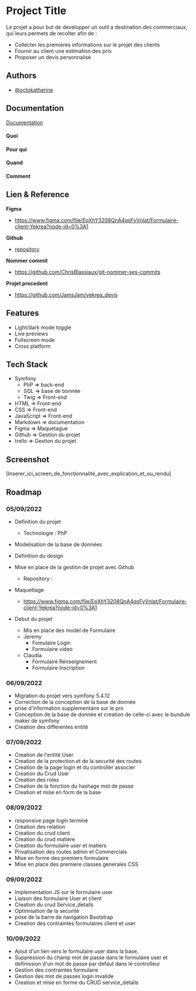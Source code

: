 
# Project Title

Le projet a pour but de developper un outil a destination des commerciaux,  <br>
qui leurs permets de recolter afin de : 
-   Collecter les premieres informations sur le projet des clients
-   Fournir au client une estimation des prix
-   Proposer un devis personnalisé


## Authors

- [@octokatherine](https://www.github.com/octokatherine)


## Documentation

[Documentation](https://linktodocumentation)

#### Quoi
#### Pour qui
#### Quand
#### Comment


## Lien & Reference

**Figma**
-   https://www.figma.com/file/EpXhY3208QnA4qsFyVnlat/Formulaire-client-Yekrea?node-id=0%3A1

**Github**
-   [repository](https://github.com/JamsJam/-yekrea_formulaire) 

**Nommer commit**
-   https://github.com/ChrisBlassiaux/git-nommer-ses-commits

**Projet precedent**
-   https://github.com/JamsJam/yekrea_devis
## Features

- Light/dark mode toggle
- Live previews
- Fullscreen mode
- Cross platform


## Tech Stack

-   Symfony
    -   PhP => back-end
    -   SQL => base de bonnée
    -   Twig => Front-end
-   HTML => Front-end
-   CSS  => Front-end
-   JavaScript  => Front-end
-   Markdown => documentation
-   Figma   => Maquetague
-   Github  => Gestion du projet
-   trello  => Gestion du projet

## Screenshot

[Inserer_ici_screen_de_fonctionnalité_avec_explication_et_ou_rendu]

## Roadmap

### 05/09/2022

-   Definition du projet
    -   Technologie : PhP

-   Modelisation de la base de données
-   Definition du design
-   Mise en place de la gestion de projet avec Github
    -   Repository :    
-   Maquettage
    -   https://www.figma.com/file/EpXhY3208QnA4qsFyVnlat/Formulaire-client-Yekrea?node-id=0%3A1



-   Debut du projet
    -   Mis en place des model de Formulaire
    -   Jeremy 
        - Fomulaire Login
        - Formulaire video
    -   Claudia
        -   Formulaire Renseignement
        -   Formulaire Inscription

### 06/09/2022

- Migration du projet vers symfony 5.4.12
- Correction de la conception de la base de donnée 
- prise d'information supplementaire sur le pro
- Conception de la base de donnée et creation de celle-ci avec le bundule maker de symfony
- Creation des differentes entité

### 07/09/2022

- Creation de l'entité User
- Creation de la protection et de la securité des routes
- Creation de la page login et du controller associer
- Creation du Crud User 
- Creation des roles
- Creation de la fonction du hashage mot de passe
- Creation et mise en form de la base 

### 08/09/2022

- responsive page login terminé
- Creation des relation
- Creation du crud client
- Creation du crud matiere
- Creation du formulaire user et matiers
- Privatisation des routes admin et Commercials
- Mise en forme des premiers formulaire
- Mise en place des premiere classes generales CSS

### 09/09/2022

- Implementation JS sur le formulaire user
- Liaison des formulaire User et client
- Creation du crud Service_details
- Optimisation de la securité
- pose de la barre de navigation Bootstrap
- Creation des contraintes formulaires client et user 


### 10/09/2022

- Ajout d'un lien vers le formulaire user dans la base, 
- Suppression du champ mot de passe dans le formulaire user et definission d'un mot de passe par defaut dans le controlleur
-   Gestion des contraintes formulaire
-   Gestion des mot de passes login invalide 
-   Creation et mise en forme du CRUD service_details 


